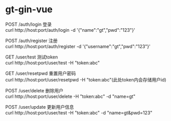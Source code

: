 # gt-gin-vue

POST   /auth/login      登录         
curl http://host:port/auth/login -d '{"name":"gt","pwd":"123"}'

POST   /auth/register   注册         
curl http://host:port/auth/register -d '{"username":"gt","pwd":"123"}'

GET    /user/test       测试token    
curl http://host:port/user/test -H "token:abc"

GET    /user/resetpwd   重置用户密码  
curl http://host:port/user/resetpwd -H "token:abc"(此处token内会存储用户id)

POST   /user/delete     删除用户		 
curl http://host:port/user/delete -H "token:abc" -d "name=gt"

POST   /user/update     更新用户信息  
curl http://host:port/user/test -H "token:abc" -d "name=gt&pwd=123" 


